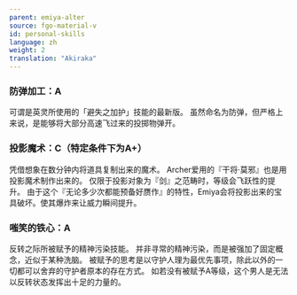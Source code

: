 ```yaml
---
parent: emiya-alter
source: fgo-material-v
id: personal-skills
language: zh
weight: 2
translation: "Akiraka"
---
```


### 防弹加工：A

可谓是英灵所使用的「避失之加护」技能的最新版。
虽然命名为防弹，但严格上来说，是能够将大部分高速飞过来的投掷物弹开。

### 投影魔术：C（特定条件下为A+）

凭借想象在数分钟内将道具复制出来的魔术。
Archer爱用的『干将·莫邪』也是用投影魔术制作出来的。
仅限于投影对象为『剑』之范畴时，等级会飞跃性的提升。
由于这个『无论多少次都能预备好赝作』的特性，Emiya会将投影出来的宝具破坏。使其爆炸来让威力瞬间提升。

### 嗤笑的铁心：A

反转之际所被赋予的精神污染技能。
并非寻常的精神污染，而是被强加了固定概念，近似于某种洗脑。
被赋予的思考是以守护人理为最优先事项，除此以外的一切都可以舍弃的守护者原本的存在方式。
如若没有被赋予A等级，这个男人是无法以反转状态发挥出十足的力量的。
